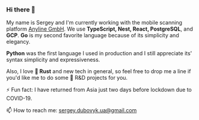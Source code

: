 ### Hi there 👋

My name is Sergey and I'm currently working with the mobile scanning platform [Anyline GmbH](https://anyline.com). We use **TypeScript, Nest, React, PostgreSQL**, and **GCP**. **Go** is my second favorite language because of its simplicity and elegancy.

**Python** was the first language I used in production and I still appreciate its' syntax simplicity and expressiveness.

Also, I love **🦀️ Rust** and new tech in general, so feel free to drop me a line if you'd like me to do some 🔬 R&D projects for you.

⚡ Fun fact: I have returned from Asia just two days before lockdown due to COVID-19.

📫 How to reach me:  sergey.dubovyk.ua@gmail.com
